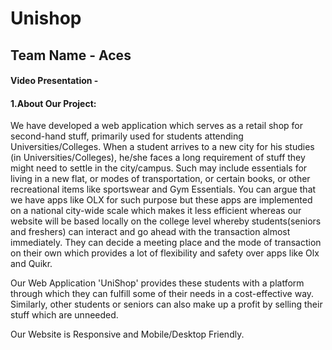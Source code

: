 # Unishop 
## Team Name - Aces
#### Video Presentation - 

#### 1.About Our Project: 
We have developed a web application which serves as a retail shop for second-hand stuff, primarily used for students attending Universities/Colleges. When a student arrives to a new city for his studies (in Universities/Colleges), he/she faces a long requirement of stuff they might need to settle in the city/campus. Such may include essentials for living in a new flat, or modes of transportation, or certain books, or other recreational items like sportswear and Gym Essentials. You can argue that we have apps like OLX for such purpose but these apps are implemented on a national city-wide scale which makes it less efficient whereas our website will be based locally on the college level whereby students(seniors and freshers) can interact and go ahead with the transaction almost immediately. They can decide a meeting place and the mode of transaction on their own which provides a lot of flexibility and safety over apps like Olx and Quikr.

Our Web Application 'UniShop' provides these students with a platform through which they can fulfill some of their needs in a cost-effective way. Similarly, other students or seniors can also make up a profit by selling their stuff which are unneeded.

Our Website is Responsive and Mobile/Desktop Friendly.
